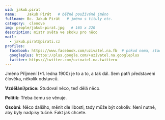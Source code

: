 ```yaml
---
uid: jakub.pirat
name:     Jakub Pirát  	# běžně používáné jméno
fullname: Bc. Jakub Pirát  	# jméno s tituly etc.
category:  clenove
img: people/jakub-pirat.jpg   # 165 x 220
description: mistr světa ve skoku pro něco
mail: 
  - jakub.pirat@pirati.cz
profiles:
  facebook: https://www.facebook.com/uzivatel.na.fb  # pokud nema, staci smazat tuto radku
  googleplus: https://plus.google.com/+uzivatel.na.googleplus
  twitter: https://twitter.com/uzivatel.na.twitteru
---
```


Jméno Příjmení (*1. ledna 1900) je to a to, a tak dál. Sem patří představení člověka, několik odstavců.

**Vzdělání/práce:** Studoval něco, teď dělá něco.

**Politik:** Třeba čemu se věnuje.

**Osobní:** Něco dalšího, měnit dle libosti, tady může být cokoliv. Není nutné, aby byly nadpisy tučně. Fakt jak chcete.

